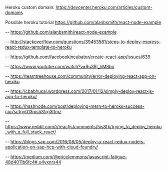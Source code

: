 Heroku custom domain: https://devcenter.heroku.com/articles/custom-domains


Possible heroku tutorial
https://github.com/alanbsmith/react-node-example

--
https://github.com/alanbsmith/react-node-example

--
http://stackoverflow.com/questions/39453581/steps-to-deploy-express-react-redux-template-to-heroku

--
https://github.com/facebookincubator/create-react-app/issues/639

--
https://www.youtube.com/watch?v=Ru3Rj_hM8bo

--
https://teamtreehouse.com/community/error-deploying-react-app-on-heroku

--
https://cbabhusal.wordpress.com/2017/01/12/simply-deploy-react-js-app-to-heroku/


--
https://hashnode.com/post/deploying-mern-to-heroku-success-cio7sc1py013nis531rg3lfmz

--
https://www.reddit.com/r/reactjs/comments/5is8fk/trying_to_deploy_heroku_with_a_full_stack_react/

--
https://blogs.sap.com/2016/08/05/deploy-a-react-redux-nodejs-application-on-sap-hcp-with-cloud-foundry/

--
https://medium.com/@ericclemmons/javascript-fatigue-48d4011b6fc4#.x4yxnrs44
